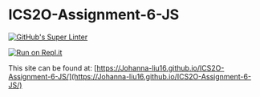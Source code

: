 # ICS2O-Assignment-6-JS

[![GitHub's Super Linter](https://github.com/Johanna-liu16/ICS2O-Assignment-6-JS/workflows/Johanna%20Liu's%20Super%20Linter/badge.svg)](https://github.com/Johanna-liu16/ICS2O-Assignment-6-JS/actions)

[![Run on Repl.it](https://repl.it/badge/github/Johanna-liu16/ICS2O-Assignment-6-JS)](https://repl.it/github/Johanna-liu16/ICS2O-Assignment-6-JS)

This site can be found at: [https://Johanna-liu16.github.io/ICS2O-Assignment-6-JS/](https://Johanna-liu16.github.io/ICS2O-Assignment-6-JS/)
